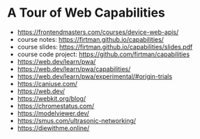 # A Tour of Web Capabilities

* <https://frontendmasters.com/courses/device-web-apis/>
* course notes: <https://firtman.github.io/capabilities/>
* course slides: <https://firtman.github.io/capabilities/slides.pdf>
* course code project: <https://github.com/firtman/capabilities>
* <https://web.dev/learn/pwa/>
* <https://web.dev/learn/pwa/capabilities/>
* <https://web.dev/learn/pwa/experimental/#origin-trials>
* <https://caniuse.com/>
* <https://web.dev/>
* <https://webkit.org/blog/>
* <https://chromestatus.com/>
* <https://modelviewer.dev/>
* <https://smus.com/ultrasonic-networking/>
* <https://diewithme.online/>
